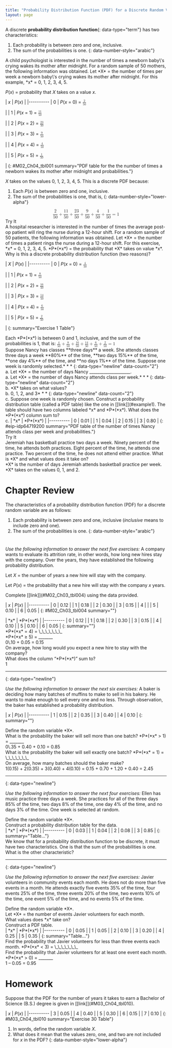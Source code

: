 ```yaml
---
title: "Probability Distribution Function (PDF) for a Discrete Random Variable"
layout: page
---
```



A discrete **probability distribution function**{: data-type="term"} has two characteristics:

1.  Each probability is between zero and one, inclusive.
2.  The sum of the probabilities is one.
{: data-number-style="arabic"}

<div data-type="example" id="example1" markdown="1">
A child psychologist is interested in the number of times a newborn baby\'s crying wakes its mother after midnight. For a random sample of 50 mothers, the following information was obtained. Let *X* = the number of times per week a newborn baby\'s crying wakes its mother after midnight. For this example, *x* = 0, 1, 2, 3, 4, 5.

*P*(*x*) = probability that *X* takes on a value *x*.

| *x* | *P*(*x*) |
|----------
| 0 | *P*(*x* = 0) = <math xmlns="http://www.w3.org/1998/Math/MathML"> <mrow> <mfrac> <mn>2</mn> <mrow> <mn>50</mn> </mrow> </mfrac> </mrow> </math>

 |
| 1 | *P*(*x* = 1) = <math xmlns="http://www.w3.org/1998/Math/MathML"> <mrow> <mfrac> <mn>11</mn> <mrow> <mn>50</mn> </mrow> </mfrac> </mrow> </math>

 |
| 2 | *P*(*x* = 2) = <math xmlns="http://www.w3.org/1998/Math/MathML"> <mrow> <mfrac> <mn>23</mn> <mrow> <mn>50</mn> </mrow> </mfrac> </mrow> </math>

 |
| 3 | *P*(*x* = 3) = <math xmlns="http://www.w3.org/1998/Math/MathML"> <mrow> <mfrac> <mn>9</mn> <mrow> <mn>50</mn> </mrow> </mfrac> </mrow> </math>

 |
| 4 | *P*(*x* = 4) = <math xmlns="http://www.w3.org/1998/Math/MathML"> <mrow> <mfrac> <mn>4</mn> <mrow> <mn>50</mn> </mrow> </mfrac> </mrow> </math>

 |
| 5 | *P*(*x* = 5) = <math xmlns="http://www.w3.org/1998/Math/MathML"> <mrow> <mfrac> <mn>1</mn> <mrow> <mn>50</mn> </mrow> </mfrac> </mrow> </math>

 |
{: #M02_Ch04_tbl001 summary="PDF table for the the number of times a newborn wakes its mother after midnight and probabilities."}

*X* takes on the values 0, 1, 2, 3, 4, 5. This is a discrete PDF because:

1.  Each *P*(*x*) is between zero and one, inclusive.
2.  The sum of the probabilities is one, that is,
{: data-number-style="lower-alpha"}

<div data-type="equation" id="fifsum">
<math xmlns="http://www.w3.org/1998/Math/MathML" display="block"> <mrow> <mfrac> <mn>2</mn> <mrow> <mn>50</mn> </mrow> </mfrac> <mo>+</mo><mfrac> <mrow> <mn>11</mn> </mrow> <mrow> <mn>50</mn> </mrow> </mfrac> <mo>+</mo><mfrac> <mrow> <mn>23</mn> </mrow> <mrow> <mn>50</mn> </mrow> </mfrac> <mo>+</mo><mfrac> <mn>9</mn> <mrow> <mn>50</mn> </mrow> </mfrac> <mo>+</mo><mfrac> <mn>4</mn> <mrow> <mn>50</mn> </mrow> </mfrac> <mo>+</mo><mfrac> <mn>1</mn> <mrow> <mn>50</mn> </mrow> </mfrac> <mo>=</mo><mn>1</mn> </mrow> </math>
</div>

</div>

<div data-type="note" class="statistics try" data-label="">
<div data-type="title">
Try It
</div>
<div data-type="exercise">
<div data-type="problem" markdown="1">
A hospital researcher is interested in the number of times the average post-op patient will ring the nurse during a 12-hour shift. For a random sample of 50 patients, the following information was obtained. Let *X* = the number of times a patient rings the nurse during a 12-hour shift. For this exercise, *x* = 0, 1, 2, 3, 4, 5. *P*(*x*) = the probability that *X* takes on value *x*. Why is this a discrete probability distribution function (two reasons)?

| *X* | *P*(*x*) |
|----------
| 0 | *P*(*x* = 0) = <math xmlns="http://www.w3.org/1998/Math/MathML"><mrow><mfrac><mn>4</mn><mrow><mn>50</mn></mrow></mfrac></mrow></math>

 |
| 1 | *P*(*x* = 1) = <math xmlns="http://www.w3.org/1998/Math/MathML"><mrow><mfrac><mn>8</mn><mrow><mn>50</mn></mrow></mfrac></mrow></math>

 |
| 2 | *P*(*x* = 2) = <math xmlns="http://www.w3.org/1998/Math/MathML"><mrow><mfrac><mrow><mn>16</mn></mrow><mrow><mn>50</mn></mrow></mfrac></mrow></math>

 |
| 3 | *P*(*x* = 3) = <math xmlns="http://www.w3.org/1998/Math/MathML"><mrow><mfrac><mrow><mn>14</mn></mrow><mrow><mn>50</mn></mrow></mfrac></mrow> </math>

 |
| 4 | *P*(*x* = 4) = <math xmlns="http://www.w3.org/1998/Math/MathML"><mrow><mfrac><mn>6</mn><mrow><mn>50</mn></mrow></mfrac></mrow></math>

 |
| 5 | *P*(*x* = 5) = <math xmlns="http://www.w3.org/1998/Math/MathML"><semantics><mrow><mfrac><mn>2</mn><mrow><mn>50</mn></mrow></mfrac></mrow></semantics></math>

 |
{: summary="Exercise 1 Table"}

</div>
<div data-type="solution" class="solutions" markdown="1">
Each *P*(*x*) is between 0 and 1, inclusive, and the sum of the probabilities is 1, that is: <math xmlns="http://www.w3.org/1998/Math/MathML"> <mrow> <mfrac> <mn>4</mn> <mrow> <mn>50</mn> </mrow> </mfrac> <mo>+</mo><mfrac> <mn>8</mn> <mrow> <mn>50</mn> </mrow> </mfrac> <mo>+</mo><mfrac> <mrow> <mn>16</mn> </mrow> <mrow> <mn>50</mn> </mrow> </mfrac> <mo>+</mo><mfrac> <mrow> <mn>14</mn> </mrow> <mrow> <mn>50</mn> </mrow> </mfrac> <mo>+</mo><mfrac> <mn>6</mn> <mrow> <mn>50</mn> </mrow> </mfrac> <mo>+</mo><mfrac> <mn>2</mn> <mrow> <mn>50</mn> </mrow> </mfrac> <mo>=</mo><mn>1</mn> </mrow> </math>

</div>
</div>
</div>

<div data-type="example" id="element-852" markdown="1">
Suppose Nancy has classes **three days** a week. She attends classes three days a week **80%** of the time, **two days 15%** of the time, **one day 4%** of the time, and **no days 1%** of the time. Suppose one week is randomly selected.* * *
{: data-type="newline" data-count="2"}

<div data-type="exercise" id="eip-466">
<div data-type="problem" id="eip-idp158961632" markdown="1">
a. Let *X* = the number of days Nancy ____________________.

</div>
<div data-type="solution" id="eip-idp214323360" markdown="1">
a. Let *X* = the number of days Nancy attends class per week.* * *
{: data-type="newline" data-count="2"}

</div>
</div>
<div data-type="exercise" id="eip-694">
<div data-type="problem" id="eip-idp2555296" markdown="1">
b. *X* takes on what values?

</div>
<div data-type="solution" id="eip-idm30850864" markdown="1">
b. 0, 1, 2, and 3* * *
{: data-type="newline" data-count="2"}

</div>
</div>
<div data-type="exercise" id="eip-439">
<div data-type="problem" id="eip-idp58531312" markdown="1">
c. Suppose one week is randomly chosen. Construct a probability distribution table (called a PDF table) like the one in [[link]](#example1). The table should have two columns labeled *x* and *P*(*x*). What does the *P*(*x*) column sum to?

</div>
<div data-type="solution" id="eip-idp64718704" markdown="1">
c. | *x* | *P*(*x*) |
|----------
| 0 | 0.01 |
| 1 | 0.04 |
| 2 | 0.15 |
| 3 | 0.80 |
{: #eip-idp64719200 summary="PDF table of the number of times Nancy attends class per week and probabilities."}

</div>
</div>
</div>

<div data-type="note" class="statistics try" data-label="">
<div data-type="title">
Try It
</div>
<div data-type="exercise">
<div data-type="problem" markdown="1">
Jeremiah has basketball practice two days a week. Ninety percent of the time, he attends both practices. Eight percent of the time, he attends one practice. Two percent of the time, he does not attend either practice. What is *X* and what values does it take on?

</div>
<div data-type="solution" class="solutions" markdown="1">
*X* is the number of days Jeremiah attends basketball practice per week. *X* takes on the values 0, 1, and 2.

</div>
</div>
</div>

# Chapter Review

The characteristics of a probability distribution function (PDF) for a discrete random variable are as follows:

1.  Each probability is between zero and one, inclusive (*inclusive* means to include zero and one).
2.  The sum of the probabilities is one.
{: data-number-style="arabic"}

# 

*Use the following information to answer the next five exercises:* A company wants to evaluate its attrition rate, in other words, how long new hires stay with the company. Over the years, they have established the following probability distribution.

Let *X* = the number of years a new hire will stay with the company.

Let *P*(*x*) = the probability that a new hire will stay with the company *x* years.

<div data-type="exercise">
<div data-type="problem" markdown="1">
Complete [[link]](#M02_Ch03_tbl004) using the data provided.

| *x* | *P*(*x*) |
|----------
| 0 | 0.12 |
| 1 | 0.18 |
| 2 | 0.30 |
| 3 | 0.15 |
| 4 |  |
| 5 | 0.10 |
| 6 | 0.05 |
{: #M02_Ch03_tbl004 summary=""}

</div>
<div data-type="solution" markdown="1">
| *x* | *P*(*x*) |
|----------
| 0 | 0.12 |
| 1 | 0.18 |
| 2 | 0.30 |
| 3 | 0.15 |
| 4 | 0.10 |
| 5 | 0.10 |
| 6 | 0.05 |
{: summary=""}

</div>
</div>

<div data-type="exercise" markdown="1">
<div data-type="problem" markdown="1">
*P*(*x* = 4) = \_\_\_\_\_\_\_

</div>
<!-- <solution id="fs-idm8550336">
<para id="fs-idp109017952">0.10</para></solution> -->

</div>

<div data-type="exercise">
<div data-type="problem" markdown="1">
*P*(*x* ≥ 5) = _______

</div>
<div data-type="solution" markdown="1">
0\.10 + 0.05 = 0.15

</div>
</div>

<div data-type="exercise" markdown="1">
<div data-type="problem" markdown="1">
On average, how long would you expect a new hire to stay with the company?

</div>
<!-- <solution id="fs-idm42046896">
<para id="fs-idm60500016">0 + 0.18 + 0.60 + 0.45 + 0.40 + 0.50 + 0.30 = 2.43 years</para></solution> -->

</div>

<div data-type="exercise">
<div data-type="problem" markdown="1">
What does the column “*P*(*x*)” sum to?

</div>
<div data-type="solution" markdown="1">
1

</div>
</div>

* * *
{: data-type="newline"}

*Use the following information to answer the next six exercises:* A baker is deciding how many batches of muffins to make to sell in his bakery. He wants to make enough to sell every one and no less. Through observation, the baker has established a probability distribution.

| *x* | *P*(*x*) |
|----------
| 1 | 0.15 |
| 2 | 0.35 |
| 3 | 0.40 |
| 4 | 0.10 |
{: summary=""}

<div data-type="exercise" markdown="1">
<div data-type="problem" markdown="1">
Define the random variable *X*.

</div>
<!-- <solution id="fs-idm3118640"><para id="fs-idm66349888">Let <emphasis effect="italics">X</emphasis> = the number of batches that the baker will sell.</para></solution> -->

</div>

<div data-type="exercise">
<div data-type="problem" markdown="1">
What is the probability the baker will sell more than one batch? *P*(*x* &gt; 1) = _______

</div>
<div data-type="solution" markdown="1">
0\.35 + 0.40 + 0.10 = 0.85

</div>
</div>

<div data-type="exercise" markdown="1">
<div data-type="problem" markdown="1">
What is the probability the baker will sell exactly one batch? *P*(*x* = 1) = \_\_\_\_\_\_\_

</div>
<!-- <solution id="fs-idp10419040">
<para id="fs-idm18762736">0.15</para>
</solution> -->

</div>

<div data-type="exercise">
<div data-type="problem" markdown="1">
On average, how many batches should the baker make?

</div>
<div data-type="solution" markdown="1">
1(0.15) + 2(0.35) + 3(0.40) + 4(0.10) = 0.15 + 0.70 + 1.20 + 0.40 = 2.45

</div>
</div>

* * *
{: data-type="newline"}

*Use the following information to answer the next four exercises:* Ellen has music practice three days a week. She practices for all of the three days 85% of the time, two days 8% of the time, one day 4% of the time, and no days 3% of the time. One week is selected at random.

<div data-type="exercise" markdown="1">
<div data-type="problem" markdown="1">
Define the random variable *X*.

</div>
<!-- <solution id="fs-idp17316544">
<para id="fs-idp31866688">Let <emphasis effect="italics">X</emphasis> = the number of days Ellen attends practice per week.</para>
</solution> -->

</div>

<div data-type="exercise">
<div data-type="problem" markdown="1">
Construct a probability distribution table for the data.

</div>
<div data-type="solution" markdown="1">
| *x* | *P*(*x*) |
|----------
| 0 | 0.03 |
| 1 | 0.04 |
| 2 | 0.08 |
| 3 | 0.85 |
{: summary="Table..."}

</div>
</div>

<div data-type="exercise" markdown="1">
<div data-type="problem" markdown="1">
We know that for a probability distribution function to be discrete, it must have two characteristics. One is that the sum of the probabilities is one. What is the other characteristic?

</div>
<!-- <solution id="fs-idm2771440">
<para id="fs-idp5181696">Each probability is between zero and one, inclusive.</para>
</solution> -->

</div>

* * *
{: data-type="newline"}

*Use the following information to answer the next five exercises:* Javier volunteers in community events each month. He does not do more than five events in a month. He attends exactly five events 35% of the time, four events 25% of the time, three events 20% of the time, two events 10% of the time, one event 5% of the time, and no events 5% of the time.

<div data-type="exercise">
<div data-type="problem" markdown="1">
Define the random variable *X*.

</div>
<div data-type="solution" markdown="1">
Let *X* = the number of events Javier volunteers for each month.

</div>
</div>

<div data-type="exercise" markdown="1">
<div data-type="problem" markdown="1">
What values does *x* take on?

</div>
<!-- <solution id="fs-idm3527216">
<para id="fs-idp5781360">0, 1, 2, 3, 4, 5</para>
</solution> -->

</div>

<div data-type="exercise">
<div data-type="problem" markdown="1">
Construct a PDF table.

</div>
<div data-type="solution" markdown="1">
| *x* | *P*(*x*) |
|----------
| 0 | 0.05 |
| 1 | 0.05 |
| 2 | 0.10 |
| 3 | 0.20 |
| 4 | 0.25 |
| 5 | 0.35 |
{: summary="Table..."}

</div>
</div>

<div data-type="exercise" markdown="1">
<div data-type="problem" markdown="1">
Find the probability that Javier volunteers for less than three events each month. *P*(*x* &lt; 3) = \_\_\_\_\_\_\_

</div>
<!-- <solution id="fs-idp58199168">
<para id="fs-idm17855008">0.05 + 0.05 + 0.10 = 0.20</para>
</solution> -->

</div>

<div data-type="exercise">
<div data-type="problem" markdown="1">
Find the probability that Javier volunteers for at least one event each month. *P*(*x* &gt; 0) = _______

</div>
<div data-type="solution" markdown="1">
1 – 0.05 = 0.95

</div>
</div>

# Homework

<div data-type="exercise">
<div data-type="problem" markdown="1">
Suppose that the PDF for the number of years it takes to earn a Bachelor of Science (B.S.) degree is given in [[link]](#M03_Ch04_tbl010).

| *x* | *P*(*x*) |
|----------
| 3 | 0.05 |
| 4 | 0.40 |
| 5 | 0.30 |
| 6 | 0.15 |
| 7 | 0.10 |
{: #M03_Ch04_tbl010 summary="Exercise 30 Table"}

1.  In words, define the random variable *X*.
2.  What does it mean that the values zero, one, and two are not included for *x* in the PDF?
{: data-number-style="lower-alpha"}

</div>
</div>


